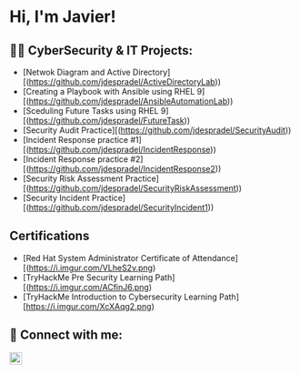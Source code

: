 <h1>Hi, I'm Javier! 

<h2>👨‍💻 CyberSecurity & IT Projects:</h2>

- [Netwok Diagram and Active Directory][(https://github.com/jdespradel/ActiveDirectoryLab))
- [Creating a Playbook with Ansible using RHEL 9][(https://github.com/jdespradel/AnsibleAutomationLab))
- [Sceduling Future Tasks using RHEL 9][(https://github.com/jdespradel/FutureTask))
- [Security Audit Practice][(https://github.com/jdespradel/SecurityAudit))
- [Incident Response practice #1][(https://github.com/jdespradel/IncidentResponse))
- [Incident Response practice #2][(https://github.com/jdespradel/IncidentResponse2))
- [Security Risk Assessment Practice][(https://github.com/jdespradel/SecurityRiskAssessment))
- [Security Incident Practice][(https://github.com/jdespradel/SecurityIncident1))
  
<h2> Certifications</h2>

- [Red Hat System Administrator Certificate of Attendance][(https://i.imgur.com/VLheS2v.png)
- [TryHackMe Pre Security Learning Path][(https://i.imgur.com/ACfinJ6.png)
- [TryHackMe Introduction to Cybersecurity Learning Path][https://i.imgur.com/XcXAqg2.png)
<h2> 🤳 Connect with me:</h2>

[<img align="left" alt="JavierDespradel | LinkedIn" width="22px" src="https://cdn.jsdelivr.net/npm/simple-icons@v3/icons/linkedin.svg" />][linkedin]

[linkedin]: https://www.linkedin.com/in/javierdespradel/

<!--
**joshmadakor1/joshmadakor1** is a ✨ _special_ ✨ repository because its `README.md` (this file) appears on your GitHub profile.

Here are some ideas to get you started:

- 🔭 I’m currently working on ...
- 🌱 I’m currently learning ...
- 👯 I’m looking to collaborate on ...
- 🤔 I’m looking for help with ...
- 💬 Ask me about ...
- 📫 How to reach me: ...
- 😄 Pronouns: ...
- ⚡ Fun fact: ...
-->
